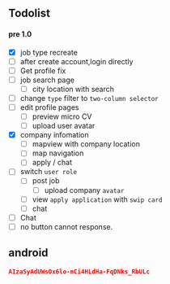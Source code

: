 ## Todolist

#### pre 1.0

- [x] job type recreate
- [ ] after create account,login directly
- [ ] Get profile fix
- [ ] job search page
  - [ ] city location with search
- [ ] change `type` filter to `two-column selector`
- [ ] edit profile pages
  - [ ] preview micro CV
  - [ ] upload user avatar
- [x] company infomation
  - [ ] mapview with company location
  - [ ] map navigation
  - [ ] apply / chat
- [ ] switch `user role`
  - [ ] post job
    - [ ] upload company `avatar`
  - [ ] view `apply application` with `swip card`
  - [ ] chat
- [ ] Chat
- [ ] no button cannot response.

## android

```json
AIzaSyAdUWsOx6lo-mCi4HLdHa-FqDNks_RbULc
```
